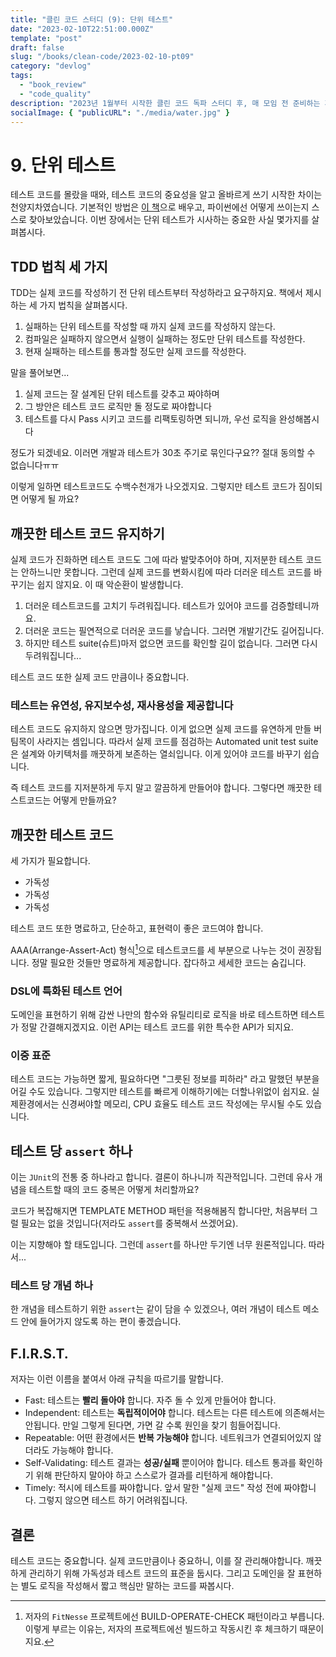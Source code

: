 ```yaml
---
title: "클린 코드 스터디 (9): 단위 테스트"
date: "2023-02-10T22:51:00.000Z"
template: "post"
draft: false
slug: "/books/clean-code/2023-02-10-pt09"
category: "devlog"
tags:
  - "book_review"
  - "code_quality"
description: "2023년 1월부터 시작한 클린 코드 독파 스터디 후, 매 모임 전 준비하는 게시글을 공유합니다. 이 글은 9장, 단위 테스트에 대해 살펴봅니다."
socialImage: { "publicURL": "./media/water.jpg" }
---
```


# 9. 단위 테스트

테스트 코드를 몰랐을 때와, 테스트 코드의 중요성을 알고 올바르게 쓰기 시작한 차이는 천양지차였습니다. 기본적인 방법은 [이 책](https://repo.yona.io/doortts/blog/issue/2)으로 배우고, 파이썬에선 어떻게 쓰이는지 스스로 찾아보았습니다. 이번 장에서는 단위 테스트가 시사하는 중요한 사실 몇가지를 살펴봅시다.

## TDD 법칙 세 가지

TDD는 실제 코드를 작성하기 전 단위 테스트부터 작성하라고 요구하지요. 책에서 제시하는 세 가지 법칙을 살펴봅시다.

1. 실패하는 단위 테스트를 작성할 때 까지 실제 코드를 작성하지 않는다.
2. 컴파일은 실패하지 않으면서 실행이 실패하는 정도만 단위 테스트를 작성한다.
3. 현재 실패하는 테스트를 통과할 정도만 실제 코드를 작성한다.

말을 풀어보면...

1. 실제 코드는 잘 설계된 단위 테스트를 갖추고 짜야하며
2. 그 방안은 테스트 코드 로직만 돌 정도로 짜야합니다
3. 테스트를 다시 Pass 시키고 코드를 리팩토링하면 되니까, 우선 로직을 완성해봅시다

정도가 되겠네요. 이러면 개발과 테스트가 30초 주기로 묶인다구요?? 절대 동의할 수 없습니다ㅠㅠ

이렇게 일하면 테스트코드도 수백수천개가 나오겠지요. 그렇지만 테스트 코드가 짐이되면 어떻게 될 까요?

## 깨끗한 테스트 코드 유지하기

실제 코드가 진화하면 테스트 코드도 그에 따라 발맞추어야 하며, 지저분한 테스트 코드는 안하느니만 못합니다. 그런데 실제 코드를 변화시킴에 따라 더러운 테스트 코드를 바꾸기는 쉽지 않지요. 이 때 악순환이 발생합니다.

1. 더러운 테스트코드를 고치기 두려워집니다. 테스트가 있어야 코드를 검증할테니까요.
2. 더러운 코드는 필연적으로 더러운 코드를 낳습니다. 그러면 개발기간도 길어집니다.
3. 하지만 테스트 suite(슈트)마저 없으면 코드를 확인할 길이 없습니다. 그러면 다시 두려워집니다...

테스트 코드 또한 실제 코드 만큼이나 중요합니다.

### 테스트는 유연성, 유지보수성, 재사용성을 제공합니다

테스트 코드도 유지하지 않으면 망가집니다. 이게 없으면 실제 코드를 유연하게 만들 버팀목이 사라지는 셈입니다. 따라서 실제 코드를 점검하는 Automated unit test suite은 설계와 아키텍처를 깨끗하게 보존하는 열쇠입니다. 이게 있어야 코드를 바꾸기 쉽습니다.

즉 테스트 코드를 지저분하게 두지 말고 깔끔하게 만들어야 합니다. 그렇다면 깨끗한 테스트코드는 어떻게 만들까요?

## 깨끗한 테스트 코드

세 가지가 필요합니다.

- 가독성
- 가독성
- 가독성

테스트 코드 또한 명료하고, 단순하고, 표현력이 좋은 코드여야 합니다.

AAA(Arrange-Assert-Act) 형식[^1]으로 테스트코드를 세 부분으로 나누는 것이 권장됩니다. 정말 필요한 것들만 명료하게 제공합니다. 잡다하고 세세한 코드는 숨깁니다.

### DSL에 특화된 테스트 언어

도메인을 표현하기 위해 감싼 나만의 함수와 유틸리티로 로직을 바로 테스트하면 테스트가 정말 간결해지겠지요. 이런 API는 테스트 코드를 위한 특수한 API가 되지요.

### 이중 표준

테스트 코드는 가능하면 짧게, 필요하다면 "그릇된 정보를 피하라" 라고 말했던 부분을 어길 수도 있습니다. 그렇지만 테스트를 빠르게 이해하기에는 더할나위없이 쉽지요. 실제환경에서는 신경써야할 메모리, CPU 효율도 테스트 코드 작성에는 무시될 수도 있습니다.

## 테스트 당 `assert` 하나

이는 `JUnit`의 전통 중 하나라고 합니다. 결론이 하나니까 직관적입니다. 그런데 유사 개념을 테스트할 때의 코드 중복은 어떻게 처리할까요?

코드가 복잡해지면 TEMPLATE METHOD 패턴을 적용해봄직 합니다만, 처음부터 그럴 필요는 없을 것입니다(저라도 `assert`를 중복해서 쓰겠어요).

이는 지향해야 할 태도입니다. 그런데 `assert`를 하나만 두기엔 너무 원론적입니다. 따라서...

### 테스트 당 개념 하나

한 개념을 테스트하기 위한 `assert`는 같이 담을 수 있겠으나, 여러 개념이 테스트 메소드 안에 들어가지 않도록 하는 편이 좋겠습니다.

## F.I.R.S.T.

저자는 이런 이름을 붙여서 아래 규칙을 따르기를 말합니다.

- Fast: 테스트는 **빨리 돌아야** 합니다. 자주 돌 수 있게 만들어야 합니다.
- Independent: 테스트는 **독립적이어야** 합니다. 테스트는 다른 테스트에 의존해서는 안됩니다. 만일 그렇게 된다면, 가면 갈 수록 원인을 찾기 힘들어집니다.
- Repeatable: 어떤 환경에서든 **반복 가능해야** 합니다. 네트워크가 연결되어있지 않더라도 가능해야 합니다.
- Self-Validating: 테스트 결과는 **성공/실패** 뿐이어야 합니다. 테스트 통과를 확인하기 위해 판단하지 말아야 하고 스스로가 결과를 리턴하게 해야합니다.
- Timely: 적시에 테스트를 짜야합니다. 앞서 말한 "실제 코드" 작성 전에 짜야합니다. 그렇지 않으면 테스트 하기 어려워집니다.

## 결론

테스트 코드는 중요합니다. 실제 코드만큼이나 중요하니, 이를 잘 관리해야합니다. 깨끗하게 관리하기 위해 가독성과 테스트 코드의 표준을 둡시다. 그리고 도메인을 잘 표현하는 별도 로직을 작성해서 짧고 핵심만 말하는 코드를 짜봅시다.

[^1]: 저자의 `FitNesse` 프로젝트에선 BUILD-OPERATE-CHECK 패턴이라고 부릅니다. 이렇게 부르는 이유는, 저자의 프로젝트에선 빌드하고 작동시킨 후 체크하기 때문이지요.
